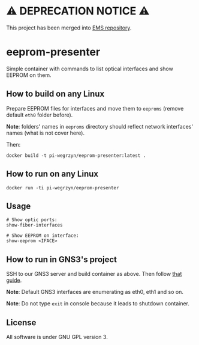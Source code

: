 # ⚠️ DEPRECATION NOTICE ⚠️
This project has been merged into [EMS repository](https://github.com/piotrjwegrzyn/eeprom-monitoring-server).

# eeprom-presenter
Simple container with commands to list optical interfaces and show EEPROM on them.

## How to build on any Linux
Prepare EEPROM files for interfaces and move them to `eeproms` (remove default `eth0` folder before).

**Note**: folders' names in `eeproms` directory should reflect network interfaces' names (what is not cover here).

Then:
```
docker build -t pi-wegrzyn/eeprom-presenter:latest .
```

## How to run on any Linux
```
docker run -ti pi-wegrzyn/eeprom-presenter
```

## Usage
```
# Show optic ports:
show-fiber-interfaces

# Show EEPROM on interface:
show-eeprom <IFACE>
```

## How to run in GNS3's project
SSH to our GNS3 server and build container as above. Then follow [that guide](https://docs.gns3.com/docs/emulators/docker-support-in-gns3).

**Note**: Default GNS3 interfaces are enumerating as eth0, eth1 and so on.

**Note**: Do not type `exit` in console because it leads to shutdown container.

## License
All software is under GNU GPL version 3.
